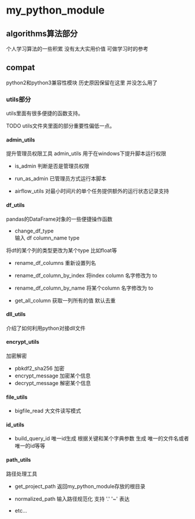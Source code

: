 # my_python_module


## algorithms算法部分
个人学习算法的一些积累 没有太大实用价值 可做学习时的参考

## compat
python2和python3兼容性模块 历史原因保留在这里 并没怎么用了 



### utils部分
utils里面有很多便捷的函数支持。 

TODO utils文件夹里面的部分重要性偏低一点。

#### admin_utils
提升管理员权限工具 admin_utils 用于在windows下提升脚本运行权限

- is_admin 判断是否是管理员权限
- run_as_admin 已管理员方式运行本脚本


- airflow_utils 对最小时间片的单个任务提供额外的运行状态记录支持

#### df_utils
pandas的DataFrame对象的一些便捷操作函数

- change_df_type     
输入 df column_name type

将df的某个列的类型更改为某个type 比如float等

- rename_df_columns 重新设置列名    

- rename_df_column_by_index 将index column 名字修改为 to

- rename_df_column_by_name 将某个column 名字修改为 to

- get_all_column 获取一列所有的值 默认去重

#### dll_utils
介绍了如何利用python对接dll文件

#### encrypt_utils
加密解密

- pbkdf2_sha256 加密
- encrypt_message 加密某个信息
- decrypt_message 解密某个信息


#### file_utils
- bigfile_read 大文件读写模式


#### id_utils

- build_query_id
唯一id生成 
根据关键和某个字典参数 生成 唯一的文件名或者唯一的id等等


#### path_utils
路径处理工具

- get_project_path 返回my_python_module存放的根目录
- normalized_path 输入路径规范化 支持 '.' '~' 表达

- etc... 



